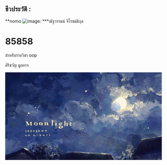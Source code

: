 ## ชีวประวัติ :
**nomo
![image](https://i.pinimg.com/originals/c2/7c/e5/c27ce5d2a992641388f66364ddbec2f1.jpg):
***ณัฐวรรธน์ จิโรชน์ธิกุล
# 85858

สำหรับรายวิฃา oop

ศิริขวัญ มูลอาจ

![download banner](banner.jpg)
